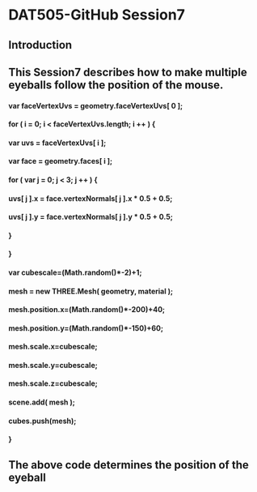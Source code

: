 # DAT505-GitHub Session7
## Introduction
## This Session7 describes how to make multiple eyeballs follow the position of the mouse.
#### var faceVertexUvs = geometry.faceVertexUvs[ 0 ];
#### for ( i = 0; i < faceVertexUvs.length; i ++ ) {
####  var uvs = faceVertexUvs[ i ];
####  var face = geometry.faces[ i ];
####  for ( var j = 0; j < 3; j ++ ) {
####    uvs[ j ].x = face.vertexNormals[ j ].x * 0.5 + 0.5;
####    uvs[ j ].y = face.vertexNormals[ j ].y * 0.5 + 0.5;
####  }
#### }
#### var cubescale=(Math.random()*-2)+1;
#### mesh = new THREE.Mesh( geometry, material );
#### mesh.position.x=(Math.random()*-200)+40;
#### mesh.position.y=(Math.random()*-150)+60;
#### mesh.scale.x=cubescale;
#### mesh.scale.y=cubescale;
####  mesh.scale.z=cubescale;
#### scene.add( mesh );
#### cubes.push(mesh);
#### }
## The above code determines the position of the eyeball
